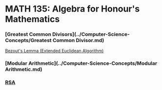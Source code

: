 # MATH 135: Algebra for Honour's Mathematics

### [Greatest Common Divisors](../Computer-Science-Concepts/Greatest Common Divisor.md)
[Bezout's Lemma (Extended Euclidean Algorithm)](https://github.com/kevintpeng/Extended-Euclidean-Algorithm/blob/master/EEA.rb)
### [Modular Arithmetic](../Computer-Science-Concepts/Modular Arithmetic.md)
### [RSA](../Computer-Science-Concepts/RSA.md)
